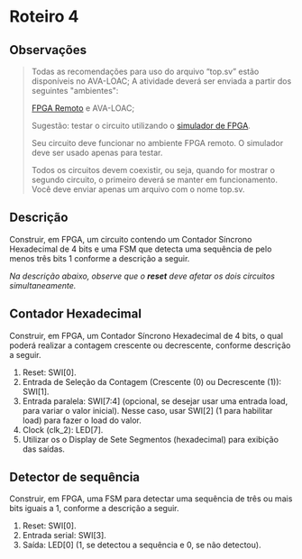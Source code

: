 # Roteiro 4

## Observações

>Todas as recomendações para uso do arquivo “top.sv” estão disponíveis no AVA-LOAC;
>A atividade deverá ser enviada a partir dos seguintes "ambientes":
>
>[FPGA Remoto](http://lad.ufcg.edu.br/hdl/remote.php) e
>AVA-LOAC;
>
>Sugestão: testar o circuito utilizando o [simulador de FPGA](http://lad.ufcg.edu.br/hdl/simulate.php).
>
>Seu circuito deve funcionar no ambiente FPGA remoto.
>O simulador deve ser usado apenas para testar.
>
>Todos os circuitos devem coexistir, ou seja, quando for mostrar o segundo circuito, o primeiro deverá se manter em funcionamento.
>Você deve enviar apenas um arquivo com o nome top.sv.

## Descrição

Construir, em FPGA, um circuito contendo um Contador Síncrono Hexadecimal de 4 bits e uma FSM que detecta uma sequência de pelo menos três bits 1 conforme a descrição a seguir.

_Na descrição abaixo, observe que o **reset** deve afetar os dois circuitos simultaneamente._

## Contador Hexadecimal

Construir, em FPGA, um Contador Síncrono Hexadecimal de 4 bits, o qual poderá realizar a contagem crescente ou decrescente, conforme descrição a seguir.

1. Reset: SWI[0].
2. Entrada de Seleção da Contagem (Crescente (0) ou Decrescente (1)): SWI[1].
3. Entrada paralela: SWI[7:4] (opcional, se desejar usar uma entrada load, para variar o valor inicial). Nesse caso, usar SWI[2] (1 para habilitar load) para fazer o load do valor.
4. Clock (clk_2): LED[7].
5. Utilizar os o Display de Sete Segmentos (hexadecimal) para exibição das saídas.

## Detector de sequência

Construir, em FPGA, uma FSM para detectar uma sequência de três ou mais bits iguais a 1, conforme a descrição a seguir.

1. Reset: SWI[0].
2. Entrada serial: SWI[3].
3. Saída: LED[0] (1, se detectou a sequência e 0, se não detectou).